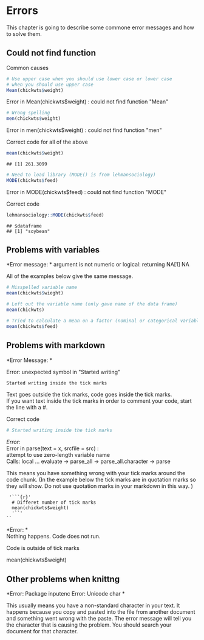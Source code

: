 # Errors

This chapter is going to describe some commone error messages and how to solve them.


## Could not find function

Common causes
```r
# Use upper case when you should use lower case or lower case 
# when you should use upper case
Mean(chickwts$weight)
```
Error in Mean(chickwts$weight) : could not find function "Mean"

```r
# Wrong spelling
men(chickwts$weight)
```
Error in men(chickwts$weight) : could not find function "men"

Correct code for all of the above

```r
mean(chickwts$weight)
```

```
## [1] 261.3099
```

```r
# Need to load library (MODE() is from lehmansociology)
MODE(chickwts$feed)
```
Error in MODE(chickwts$feed) : could not find function "MODE"  

Correct code

```r
lehmansociology::MODE(chickwts$feed)
```

```
## $dataframe
## [1] "soybean"
```


## Problems with variables

*Error message:  *
argument is not numeric or logical: returning NA[1] NA  

All of the examples below give the same message.

```r
# Misspelled variable name
mean(chickwts$wieght)
```

```r
# Left out the variable name (only gave name of the data frame)
mean(chickwts)
```

```r
# Tried to calculate a mean on a factor (nominal or categorical variable)
mean(chickwts$feed)
```

## Problems with markdown

*Error Message:  *  

Error: unexpected symbol in "Started writing"
```r
Started writing inside the tick marks

```
Text goes outside the tick marks, code goes inside the tick marks.  
If you want text inside the tick marks in order to comment your code, start the line with a #.

Correct code

```r
# Started writing inside the tick marks

```
*Error:*  
Error in parse(text = x, srcfile = src) :  
  attempt to use zero-length variable name  
Calls: local ... evaluate -> parse_all -> parse_all.character -> parse  

This means you have something wrong with your tick marks around the code chunk. 
(In the example below the tick marks are in quotation marks so they will show.  Do not use quotation marks in your
markdown in this way. )
```
 '```{r}'
  # Differet number of tick marks
  mean(chickwts$weight)
  '``'
``
```

*Error: *  
Nothing happens. Code does not run.  

Code is outside of tick marks

mean(chickwts$weight)

  


## Other problems when knittng

*Error: Package inputenc Error: Unicode char  *  

This usually means you have a non-standard character in your text. It happens because you copy and pasted into
the file from another document and something went wrong with the paste.
The error message will tell you the character that is causing the problem. You should search your document for that
character.   




